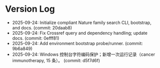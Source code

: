 # Version Log

- 2025-09-24: Initialize compliant Nature family search CLI, bootstrap, and docs. (commit: 20daab8)
- 2025-09-24: Fix Crossref query and dependency handling; update docs. (commit: 0efff81)
- 2025-09-24: Add environment bootstrap probe/runner. (commit: 9b6a849)
- 2025-09-24: Windows 控制台字符编码保护；新增一次运行记录（cancer immunotherapy, 15 条）。 (commit: d5f7d6f)
